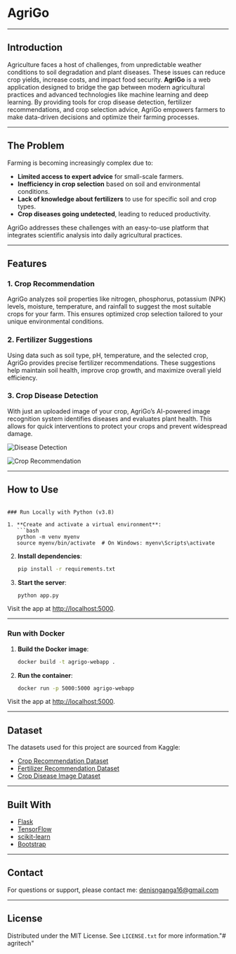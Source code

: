 <div id="top"></div>

# AgriGo


---

## Introduction

Agriculture faces a host of challenges, from unpredictable weather conditions to soil degradation and plant diseases. These issues can reduce crop yields, increase costs, and impact food security. **AgriGo** is a web application designed to bridge the gap between modern agricultural practices and advanced technologies like machine learning and deep learning. By providing tools for crop disease detection, fertilizer recommendations, and crop selection advice, AgriGo empowers farmers to make data-driven decisions and optimize their farming processes.

---

## The Problem

Farming is becoming increasingly complex due to:
- **Limited access to expert advice** for small-scale farmers.
- **Inefficiency in crop selection** based on soil and environmental conditions.
- **Lack of knowledge about fertilizers** to use for specific soil and crop types.
- **Crop diseases going undetected**, leading to reduced productivity.

AgriGo addresses these challenges with an easy-to-use platform that integrates scientific analysis into daily agricultural practices.

---

## Features



### 1. Crop Recommendation  
AgriGo analyzes soil properties like nitrogen, phosphorus, potassium (NPK) levels, moisture, temperature, and rainfall to suggest the most suitable crops for your farm. This ensures optimized crop selection tailored to your unique environmental conditions.

### 2. Fertilizer Suggestions  
Using data such as soil type, pH, temperature, and the selected crop, AgriGo provides precise fertilizer recommendations. These suggestions help maintain soil health, improve crop growth, and maximize overall yield efficiency.

### 3. Crop Disease Detection  
With just an uploaded image of your crop, AgriGo’s AI-powered image recognition system identifies diseases and evaluates plant health. This allows for quick interventions to protect your crops and prevent widespread damage.

![Disease Detection](https://user-images.githubusercontent.com/83681204/159994252-6e44cd8e-4d20-4dcb-9e22-c0e35756fe1c.png) 

![Crop Recommendation](https://user-images.githubusercontent.com/83681204/159994452-d6a14dc9-d94f-4beb-8778-6ecdfe48f453.png)

---

## How to Use

```

### Run Locally with Python (v3.8)

1. **Create and activate a virtual environment**:
   ```bash
   python -m venv myenv
   source myenv/bin/activate  # On Windows: myenv\Scripts\activate
   ```

2. **Install dependencies**:
   ```bash
   pip install -r requirements.txt
   ```

3. **Start the server**:
   ```bash
   python app.py
   ```

Visit the app at [http://localhost:5000](http://localhost:5000).

---

### Run with Docker

1. **Build the Docker image**:
   ```bash
   docker build -t agrigo-webapp .
   ```

2. **Run the container**:
   ```bash
   docker run -p 5000:5000 agrigo-webapp
   ```

Visit the app at [http://localhost:5000](http://localhost:5000).

---

## Dataset

The datasets used for this project are sourced from Kaggle:

- [Crop Recommendation Dataset](https://www.kaggle.com/datasets/atharvaingle/crop-recommendation-dataset)
- [Fertilizer Recommendation Dataset](https://www.kaggle.com/datasets/gdabhishek/fertilizer-prediction)
- [Crop Disease Image Dataset](https://www.kaggle.com/datasets/vipoooool/new-plant-diseases-dataset)

---

## Built With

- [Flask](https://flask.palletsprojects.com/en/2.0.x/)
- [TensorFlow](https://www.tensorflow.org)
- [scikit-learn](https://scikit-learn.org/stable/)
- [Bootstrap](https://getbootstrap.com/docs/5.0/getting-started/introduction/)

---

## Contact

For questions or support, please contact me: [denisnganga16@gmail.com](mailto:denisnganga16@gmail.com)

---

## License

Distributed under the MIT License. See `LICENSE.txt` for more information."# agritech" 
